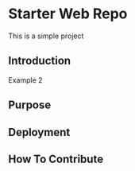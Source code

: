# Starter Web Repo

This is a simple project

## Introduction

Example 2

## Purpose

## Deployment

## How To Contribute
